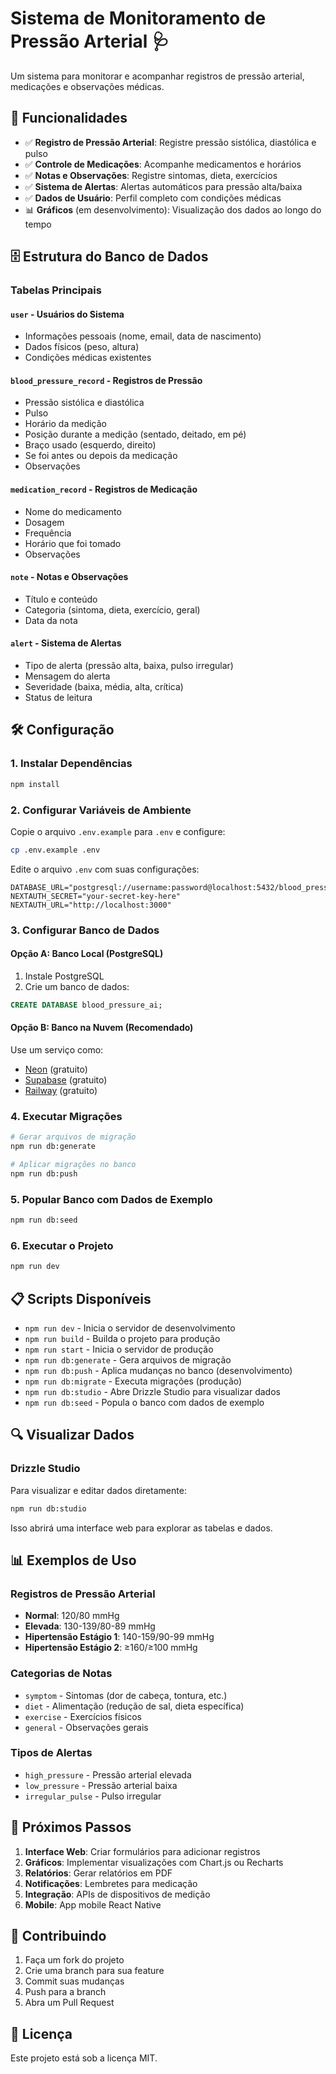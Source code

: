 # Sistema de Monitoramento de Pressão Arterial 🩺

Um sistema para monitorar e acompanhar registros de pressão arterial, medicações e observações médicas.

## 🚀 Funcionalidades

- ✅ **Registro de Pressão Arterial**: Registre pressão sistólica, diastólica e pulso
- ✅ **Controle de Medicações**: Acompanhe medicamentos e horários
- ✅ **Notas e Observações**: Registre sintomas, dieta, exercícios
- ✅ **Sistema de Alertas**: Alertas automáticos para pressão alta/baixa
- ✅ **Dados de Usuário**: Perfil completo com condições médicas
- 📊 **Gráficos** (em desenvolvimento): Visualização dos dados ao longo do tempo

## 🗄️ Estrutura do Banco de Dados

### Tabelas Principais

#### `user` - Usuários do Sistema
- Informações pessoais (nome, email, data de nascimento)
- Dados físicos (peso, altura)
- Condições médicas existentes

#### `blood_pressure_record` - Registros de Pressão
- Pressão sistólica e diastólica
- Pulso
- Horário da medição
- Posição durante a medição (sentado, deitado, em pé)
- Braço usado (esquerdo, direito)
- Se foi antes ou depois da medicação
- Observações

#### `medication_record` - Registros de Medicação
- Nome do medicamento
- Dosagem
- Frequência
- Horário que foi tomado
- Observações

#### `note` - Notas e Observações
- Título e conteúdo
- Categoria (sintoma, dieta, exercício, geral)
- Data da nota

#### `alert` - Sistema de Alertas
- Tipo de alerta (pressão alta, baixa, pulso irregular)
- Mensagem do alerta
- Severidade (baixa, média, alta, crítica)
- Status de leitura

## 🛠️ Configuração

### 1. Instalar Dependências
```bash
npm install
```

### 2. Configurar Variáveis de Ambiente
Copie o arquivo `.env.example` para `.env` e configure:
```bash
cp .env.example .env
```

Edite o arquivo `.env` com suas configurações:
```env
DATABASE_URL="postgresql://username:password@localhost:5432/blood_pressure_ai"
NEXTAUTH_SECRET="your-secret-key-here"
NEXTAUTH_URL="http://localhost:3000"
```

### 3. Configurar Banco de Dados

#### Opção A: Banco Local (PostgreSQL)
1. Instale PostgreSQL
2. Crie um banco de dados:
```sql
CREATE DATABASE blood_pressure_ai;
```

#### Opção B: Banco na Nuvem (Recomendado)
Use um serviço como:
- [Neon](https://neon.tech/) (gratuito)
- [Supabase](https://supabase.com/) (gratuito)
- [Railway](https://railway.app/) (gratuito)

### 4. Executar Migrações
```bash
# Gerar arquivos de migração
npm run db:generate

# Aplicar migrações no banco
npm run db:push
```

### 5. Popular Banco com Dados de Exemplo
```bash
npm run db:seed
```

### 6. Executar o Projeto
```bash
npm run dev
```

## 📋 Scripts Disponíveis

- `npm run dev` - Inicia o servidor de desenvolvimento
- `npm run build` - Builda o projeto para produção
- `npm run start` - Inicia o servidor de produção
- `npm run db:generate` - Gera arquivos de migração
- `npm run db:push` - Aplica mudanças no banco (desenvolvimento)
- `npm run db:migrate` - Executa migrações (produção)
- `npm run db:studio` - Abre Drizzle Studio para visualizar dados
- `npm run db:seed` - Popula o banco com dados de exemplo

## 🔍 Visualizar Dados

### Drizzle Studio
Para visualizar e editar dados diretamente:
```bash
npm run db:studio
```

Isso abrirá uma interface web para explorar as tabelas e dados.

## 📊 Exemplos de Uso

### Registros de Pressão Arterial
- **Normal**: 120/80 mmHg
- **Elevada**: 130-139/80-89 mmHg
- **Hipertensão Estágio 1**: 140-159/90-99 mmHg
- **Hipertensão Estágio 2**: ≥160/≥100 mmHg

### Categorias de Notas
- `symptom` - Sintomas (dor de cabeça, tontura, etc.)
- `diet` - Alimentação (redução de sal, dieta específica)
- `exercise` - Exercícios físicos
- `general` - Observações gerais

### Tipos de Alertas
- `high_pressure` - Pressão arterial elevada
- `low_pressure` - Pressão arterial baixa
- `irregular_pulse` - Pulso irregular

## 🎯 Próximos Passos

1. **Interface Web**: Criar formulários para adicionar registros
2. **Gráficos**: Implementar visualizações com Chart.js ou Recharts
3. **Relatórios**: Gerar relatórios em PDF
4. **Notificações**: Lembretes para medicação
5. **Integração**: APIs de dispositivos de medição
6. **Mobile**: App mobile React Native

## 🤝 Contribuindo

1. Faça um fork do projeto
2. Crie uma branch para sua feature
3. Commit suas mudanças
4. Push para a branch
5. Abra um Pull Request

## 📝 Licença

Este projeto está sob a licença MIT.
